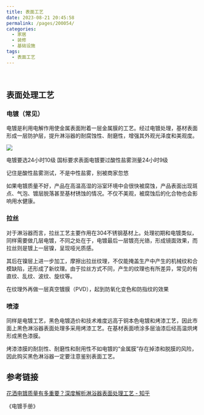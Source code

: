```yaml
---
title: 表面工艺
date: 2023-08-21 20:45:58
permalink: /pages/200054/
categories:
  - 家居
  - 装修
  - 基础设施
tags:
  - 表面工艺
---
```

‌

## 表面处理工艺

### 电镀（常见）

电镀是利用电解作用使金属表面附着一层金属膜的工艺。经过电镀处理，基材表面形成一层防护层，提升淋浴器的耐腐蚀性、耐磨性，增强其外观光泽度和美观度。

![](https://pic.imgdb.cn/item/652e8302c458853aefbe3175.jpg)

电镀要选24小时10级 国标要求表面电镀要过酸性盐雾测量24小时9级

记住是酸性盐雾测试，不是中性盐雾，别被商家忽悠

如果电镀质量不好，产品在高温高湿的浴室环境中会很快被腐蚀，产品表面出现斑点、气泡、镀层脱落甚至基材锈蚀的情况。不仅不美观，被腐蚀后的化合物也会影响用水健康。

### 拉丝

对于淋浴器而言，拉丝工艺主要作用在304不锈钢基材上。处理初期和电镀类似，同样需要做几层电镀，不同之处在于，电镀最后一层镀亮光铬，形成镜面效果，而拉丝则是镀上一层镍，呈现哑光质感。

其后在镍层上进一步加工，摩擦出拉丝纹理，不仅能掩盖生产中产生的机械纹和合模缺陷，还形成了新纹理。由于拉丝方式不同，产生的纹理也有所差异，常见的有直纹、乱纹、波纹、旋纹等。

在纹理外再做一层真空镀膜（PVD），起到防氧化变色和防指纹的效果

### 喷漆

同样是电镀工艺，黑色电镀造价和技术难度远高于铜本色电镀和烤漆工艺，因此市面上黑色淋浴器表面处理多采用烤漆工艺。在基材表面喷涂多层油漆后经高温烘烤形成黑色漆膜。

烤漆漆膜的耐刮性、耐磨性和耐用性不如电镀的“金属膜”存在掉漆和脱膜的风险，因此购买黑色淋浴器一定要注意鉴别表面工艺。

## 参考链接

[花洒电镀质量有多重要？深度解析淋浴器表面处理工艺 - 知乎](https://zhuanlan.zhihu.com/p/336029751)

《电镀手册》
